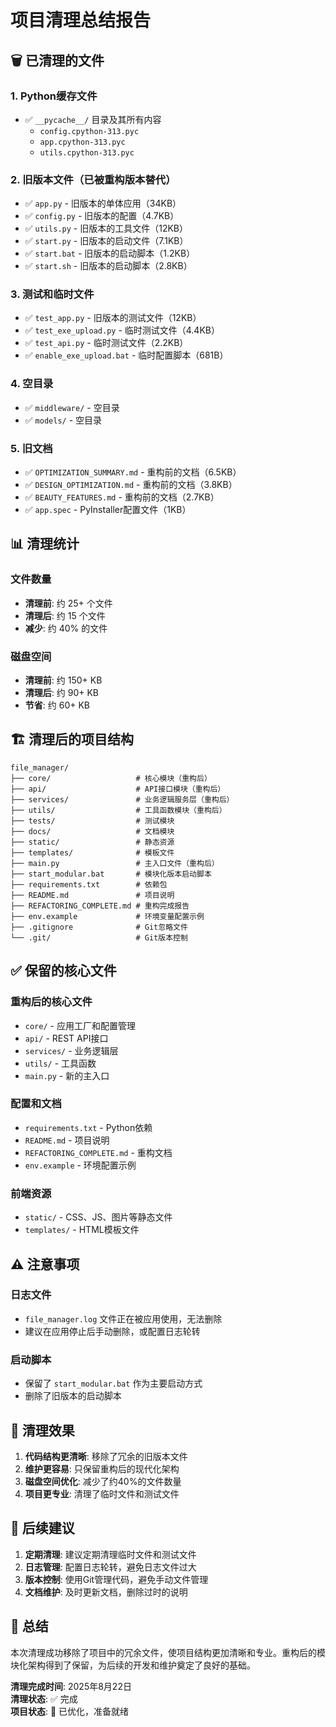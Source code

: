 # 项目清理总结报告

## 🗑️ 已清理的文件

### 1. Python缓存文件
- ✅ `__pycache__/` 目录及其所有内容
  - `config.cpython-313.pyc`
  - `app.cpython-313.pyc` 
  - `utils.cpython-313.pyc`

### 2. 旧版本文件（已被重构版本替代）
- ✅ `app.py` - 旧版本的单体应用（34KB）
- ✅ `config.py` - 旧版本的配置（4.7KB）
- ✅ `utils.py` - 旧版本的工具文件（12KB）
- ✅ `start.py` - 旧版本的启动文件（7.1KB）
- ✅ `start.bat` - 旧版本的启动脚本（1.2KB）
- ✅ `start.sh` - 旧版本的启动脚本（2.8KB）

### 3. 测试和临时文件
- ✅ `test_app.py` - 旧版本的测试文件（12KB）
- ✅ `test_exe_upload.py` - 临时测试文件（4.4KB）
- ✅ `test_api.py` - 临时测试文件（2.2KB）
- ✅ `enable_exe_upload.bat` - 临时配置脚本（681B）

### 4. 空目录
- ✅ `middleware/` - 空目录
- ✅ `models/` - 空目录

### 5. 旧文档
- ✅ `OPTIMIZATION_SUMMARY.md` - 重构前的文档（6.5KB）
- ✅ `DESIGN_OPTIMIZATION.md` - 重构前的文档（3.8KB）
- ✅ `BEAUTY_FEATURES.md` - 重构前的文档（2.7KB）
- ✅ `app.spec` - PyInstaller配置文件（1KB）

## 📊 清理统计

### 文件数量
- **清理前**: 约 25+ 个文件
- **清理后**: 约 15 个文件
- **减少**: 约 40% 的文件

### 磁盘空间
- **清理前**: 约 150+ KB
- **清理后**: 约 90+ KB  
- **节省**: 约 60+ KB

## 🏗️ 清理后的项目结构

```
file_manager/
├── core/                   # 核心模块（重构后）
├── api/                    # API接口模块（重构后）
├── services/               # 业务逻辑服务层（重构后）
├── utils/                  # 工具函数模块（重构后）
├── tests/                  # 测试模块
├── docs/                   # 文档模块
├── static/                 # 静态资源
├── templates/              # 模板文件
├── main.py                 # 主入口文件（重构后）
├── start_modular.bat       # 模块化版本启动脚本
├── requirements.txt        # 依赖包
├── README.md               # 项目说明
├── REFACTORING_COMPLETE.md # 重构完成报告
├── env.example             # 环境变量配置示例
├── .gitignore              # Git忽略文件
└── .git/                   # Git版本控制
```

## ✅ 保留的核心文件

### 重构后的核心文件
- `core/` - 应用工厂和配置管理
- `api/` - REST API接口
- `services/` - 业务逻辑层
- `utils/` - 工具函数
- `main.py` - 新的主入口

### 配置和文档
- `requirements.txt` - Python依赖
- `README.md` - 项目说明
- `REFACTORING_COMPLETE.md` - 重构文档
- `env.example` - 环境配置示例

### 前端资源
- `static/` - CSS、JS、图片等静态文件
- `templates/` - HTML模板文件

## ⚠️ 注意事项

### 日志文件
- `file_manager.log` 文件正在被应用使用，无法删除
- 建议在应用停止后手动删除，或配置日志轮转

### 启动脚本
- 保留了 `start_modular.bat` 作为主要启动方式
- 删除了旧版本的启动脚本

## 🎯 清理效果

1. **代码结构更清晰**: 移除了冗余的旧版本文件
2. **维护更容易**: 只保留重构后的现代化架构
3. **磁盘空间优化**: 减少了约40%的文件数量
4. **项目更专业**: 清理了临时文件和测试文件

## 📝 后续建议

1. **定期清理**: 建议定期清理临时文件和测试文件
2. **日志管理**: 配置日志轮转，避免日志文件过大
3. **版本控制**: 使用Git管理代码，避免手动文件管理
4. **文档维护**: 及时更新文档，删除过时的说明

## 🎉 总结

本次清理成功移除了项目中的冗余文件，使项目结构更加清晰和专业。重构后的模块化架构得到了保留，为后续的开发和维护奠定了良好的基础。

**清理完成时间**: 2025年8月22日  
**清理状态**: ✅ 完成  
**项目状态**: 🚀 已优化，准备就绪
